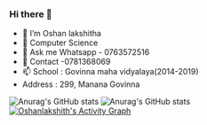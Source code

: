 ### Hi there 👋

- 🔭 I’m Oshan lakshitha
- 🌱  Computer Science 
- 💬 Ask me Whatsapp - 0763572516
- 💬 Contact -0781368069
- 📫  School : Govinna maha vidyalaya(2014-2019)
-  Address : 299, Manana Govinna

![Anurag's GitHub stats](https://github-readme-stats.vercel.app/api?username=Oshanlakshith&hide=contribs,prs)
![Anurag's GitHub stats](https://github-readme-stats.vercel.app/api?username=Oshanlakshith&show_icons=true&theme=radical)
<a href="https://github.com/Oshanlakshitha146/github-readme-activity-graph"><img alt="Oshanlakshith's Activity Graph" src="https://activity-graph.herokuapp.com/graph?username=Oshanlakshith&bg_color=0D1117&color=5BCDEC&line=5BCDEC&point=FFFFFF&hide_border=true" /></a>
